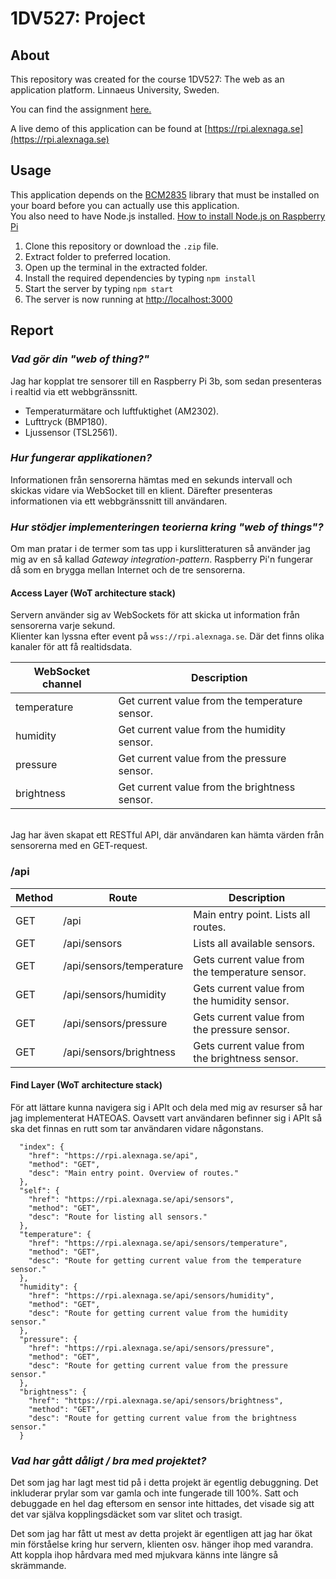 # 1DV527: Project
## About

This repository was created for the course 1DV527: The web as an application platform.
Linnaeus University, Sweden.

You can find the assignment [here.](https://coursepress.lnu.se/kurs/the-web-as-an-application-platform/examination-3)

A live demo of this application can be found at [https://rpi.alexnaga.se](https://rpi.alexnaga.se)

## Usage

This application depends on the [BCM2835](http://www.airspayce.com/mikem/bcm2835/) library that must be installed on your board before you can actually use this application.  
You also need to have Node.js installed. [How to install Node.js on Raspberry Pi](https://github.com/cncjs/cncjs/wiki/Setup-Guide:-Raspberry-Pi-%7C-Install-Node.js-Manually)

1. Clone this repository or download the `.zip` file.
2. Extract folder to preferred location.
3. Open up the terminal in the extracted folder.
4. Install the required dependencies by typing `npm install`
5. Start the server by typing `npm start`
6. The server is now running at [http://localhost:3000](http://localhost:3000)

## Report

### *Vad gör din "web of thing?"*
Jag har kopplat tre sensorer till en Raspberry Pi 3b, som sedan presenteras i realtid via ett webbgränssnitt.
- Temperaturmätare och luftfuktighet (AM2302).
- Lufttryck (BMP180).
- Ljussensor (TSL2561).

### *Hur fungerar applikationen?*
Informationen från sensorerna hämtas med en sekunds intervall och skickas vidare via WebSocket till en klient. Därefter presenteras informationen via ett webbgränssnitt till användaren.

### *Hur stödjer implementeringen teorierna kring "web of things"?*
Om man pratar i de termer som tas upp i kurslitteraturen så använder jag mig av en så kallad *Gateway integration-pattern*. Raspberry Pi'n fungerar då som en brygga mellan Internet och de tre sensorerna.

#### Access Layer (WoT architecture stack)
Servern använder sig av WebSockets för att skicka ut information från sensorerna varje sekund.  
Klienter kan lyssna efter event på `wss://rpi.alexnaga.se`. Där det finns olika kanaler för att få realtidsdata.
 
| WebSocket channel | Description                                    |
|-------------------|------------------------------------------------|
| temperature       | Get current value from the temperature sensor. |
| humidity          | Get current value from the humidity sensor.    |
| pressure          | Get current value from the pressure sensor.    |
| brightness        | Get current value from the brightness sensor.  |
<br>
Jag har även skapat ett RESTful API, där användaren kan hämta värden från sensorerna med en GET-request.

### /api
| Method | Route                    | Description                                     |
|--------|--------------------------|-------------------------------------------------|
| GET    | /api                     | Main entry point. Lists all routes.             |
| GET    | /api/sensors             | Lists all available sensors.                    |
| GET    | /api/sensors/temperature | Gets current value from the temperature sensor. |
| GET    | /api/sensors/humidity    | Gets current value from the humidity sensor.    |
| GET    | /api/sensors/pressure    | Gets current value from the pressure sensor.    |
| GET    | /api/sensors/brightness  | Gets current value from the brightness sensor.  |

#### Find Layer (WoT architecture stack)
För att lättare kunna navigera sig i APIt och dela med mig av resurser så har jag implementerat HATEOAS. Oavsett vart användaren befinner sig i APIt så ska det finnas en rutt som tar användaren vidare någonstans.

```
  "index": {
    "href": "https://rpi.alexnaga.se/api",
    "method": "GET",
    "desc": "Main entry point. Overview of routes."
  },
  "self": {
    "href": "https://rpi.alexnaga.se/api/sensors",
    "method": "GET",
    "desc": "Route for listing all sensors."
  },
  "temperature": {
    "href": "https://rpi.alexnaga.se/api/sensors/temperature",
    "method": "GET",
    "desc": "Route for getting current value from the temperature sensor."
  },
  "humidity": {
    "href": "https://rpi.alexnaga.se/api/sensors/humidity",
    "method": "GET",
    "desc": "Route for getting current value from the humidity sensor."
  },
  "pressure": {
    "href": "https://rpi.alexnaga.se/api/sensors/pressure",
    "method": "GET",
    "desc": "Route for getting current value from the pressure sensor."
  },
  "brightness": {
    "href": "https://rpi.alexnaga.se/api/sensors/brightness",
    "method": "GET",
    "desc": "Route for getting current value from the brightness sensor."
  }
```

### *Vad har gått dåligt / bra med projektet?*
Det som jag har lagt mest tid på i detta projekt är egentlig debuggning. Det inkluderar prylar som var gamla och inte fungerade till 100%. Satt och debuggade en hel dag eftersom en sensor inte hittades, det visade sig att det var själva kopplingsdäcket som var slitet och trasigt.

Det som jag har fått ut mest av detta projekt är egentligen att jag har ökat min förståelse kring hur servern, klienten osv. hänger ihop med varandra. Att koppla ihop hårdvara med med mjukvara känns inte längre så skrämmande.